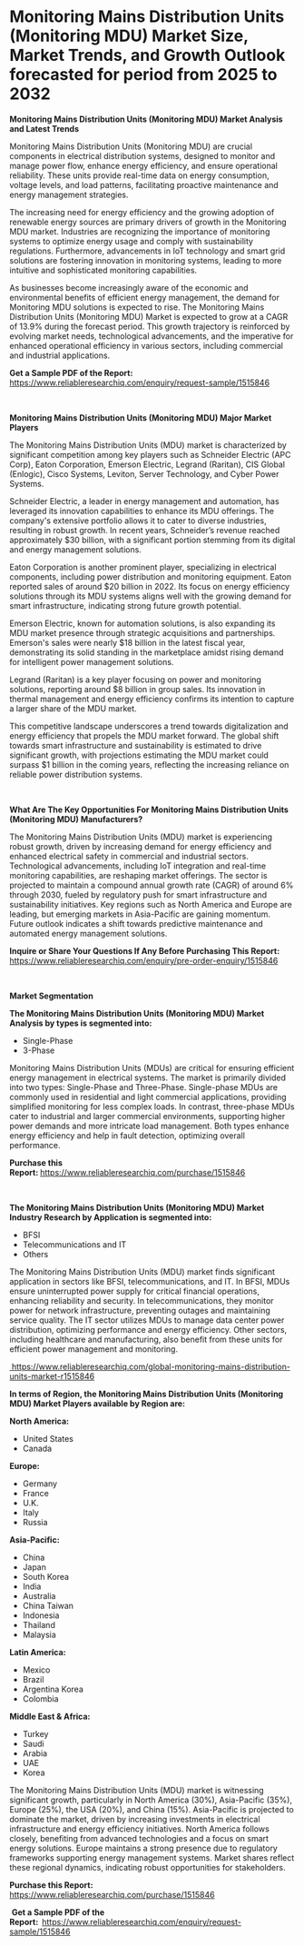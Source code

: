 <p><h1>Monitoring Mains Distribution Units (Monitoring MDU) Market Size, Market Trends, and Growth Outlook forecasted for period from 2025 to 2032</h1></p><p><strong>Monitoring Mains Distribution Units (Monitoring MDU) Market Analysis and Latest Trends</strong></p>
<p><p>Monitoring Mains Distribution Units (Monitoring MDU) are crucial components in electrical distribution systems, designed to monitor and manage power flow, enhance energy efficiency, and ensure operational reliability. These units provide real-time data on energy consumption, voltage levels, and load patterns, facilitating proactive maintenance and energy management strategies. </p><p>The increasing need for energy efficiency and the growing adoption of renewable energy sources are primary drivers of growth in the Monitoring MDU market. Industries are recognizing the importance of monitoring systems to optimize energy usage and comply with sustainability regulations. Furthermore, advancements in IoT technology and smart grid solutions are fostering innovation in monitoring systems, leading to more intuitive and sophisticated monitoring capabilities.</p><p>As businesses become increasingly aware of the economic and environmental benefits of efficient energy management, the demand for Monitoring MDU solutions is expected to rise. The Monitoring Mains Distribution Units (Monitoring MDU) Market is expected to grow at a CAGR of 13.9% during the forecast period. This growth trajectory is reinforced by evolving market needs, technological advancements, and the imperative for enhanced operational efficiency in various sectors, including commercial and industrial applications.</p></p>
<p><strong>Get a Sample PDF of the Report:&nbsp;</strong> <a href="https://www.reliableresearchiq.com/enquiry/request-sample/1515846?utm_campaign=2318&utm_medium=2&utm_source=Github&utm_content=ia&utm_term=12042025&utm_id=monitoring-mains-distribution-units-monitoring-mdu">https://www.reliableresearchiq.com/enquiry/request-sample/1515846</a></p>
<p>&nbsp;</p>
<p><strong>Monitoring Mains Distribution Units (Monitoring MDU) Major Market Players</strong></p>
<p><p>The Monitoring Mains Distribution Units (MDU) market is characterized by significant competition among key players such as Schneider Electric (APC Corp), Eaton Corporation, Emerson Electric, Legrand (Raritan), CIS Global (Enlogic), Cisco Systems, Leviton, Server Technology, and Cyber Power Systems. </p><p>Schneider Electric, a leader in energy management and automation, has leveraged its innovation capabilities to enhance its MDU offerings. The company's extensive portfolio allows it to cater to diverse industries, resulting in robust growth. In recent years, Schneider’s revenue reached approximately $30 billion, with a significant portion stemming from its digital and energy management solutions.</p><p>Eaton Corporation is another prominent player, specializing in electrical components, including power distribution and monitoring equipment. Eaton reported sales of around $20 billion in 2022. Its focus on energy efficiency solutions through its MDU systems aligns well with the growing demand for smart infrastructure, indicating strong future growth potential.</p><p>Emerson Electric, known for automation solutions, is also expanding its MDU market presence through strategic acquisitions and partnerships. Emerson's sales were nearly $18 billion in the latest fiscal year, demonstrating its solid standing in the marketplace amidst rising demand for intelligent power management solutions.</p><p>Legrand (Raritan) is a key player focusing on power and monitoring solutions, reporting around $8 billion in group sales. Its innovation in thermal management and energy efficiency confirms its intention to capture a larger share of the MDU market.</p><p>This competitive landscape underscores a trend towards digitalization and energy efficiency that propels the MDU market forward. The global shift towards smart infrastructure and sustainability is estimated to drive significant growth, with projections estimating the MDU market could surpass $1 billion in the coming years, reflecting the increasing reliance on reliable power distribution systems.</p></p>
<p>&nbsp;</p>
<p><strong>What Are The Key Opportunities For Monitoring Mains Distribution Units (Monitoring MDU) Manufacturers?</strong></p>
<p><p>The Monitoring Mains Distribution Units (MDU) market is experiencing robust growth, driven by increasing demand for energy efficiency and enhanced electrical safety in commercial and industrial sectors. Technological advancements, including IoT integration and real-time monitoring capabilities, are reshaping market offerings. The sector is projected to maintain a compound annual growth rate (CAGR) of around 6% through 2030, fueled by regulatory push for smart infrastructure and sustainability initiatives. Key regions such as North America and Europe are leading, but emerging markets in Asia-Pacific are gaining momentum. Future outlook indicates a shift towards predictive maintenance and automated energy management solutions.</p></p>
<p><strong>Inquire or Share Your Questions If Any Before Purchasing This Report:</strong> <a href="https://www.reliableresearchiq.com/enquiry/pre-order-enquiry/1515846?utm_campaign=2318&utm_medium=2&utm_source=Github&utm_content=ia&utm_term=12042025&utm_id=monitoring-mains-distribution-units-monitoring-mdu">https://www.reliableresearchiq.com/enquiry/pre-order-enquiry/1515846</a></p>
<p>&nbsp;</p>
<p><strong>Market Segmentation</strong></p>
<p><strong>The Monitoring Mains Distribution Units (Monitoring MDU) Market Analysis by types is segmented into:</strong></p>
<p><ul><li>Single-Phase</li><li>3-Phase</li></ul></p>
<p><p>Monitoring Mains Distribution Units (MDUs) are critical for ensuring efficient energy management in electrical systems. The market is primarily divided into two types: Single-Phase and Three-Phase. Single-phase MDUs are commonly used in residential and light commercial applications, providing simplified monitoring for less complex loads. In contrast, three-phase MDUs cater to industrial and larger commercial environments, supporting higher power demands and more intricate load management. Both types enhance energy efficiency and help in fault detection, optimizing overall performance.</p></p>
<p><strong>Purchase this Report:&nbsp;</strong><a href="https://www.reliableresearchiq.com/purchase/1515846?utm_campaign=2318&utm_medium=2&utm_source=Github&utm_content=ia&utm_term=12042025&utm_id=monitoring-mains-distribution-units-monitoring-mdu">https://www.reliableresearchiq.com/purchase/1515846</a></p>
<p>&nbsp;</p>
<p><strong>The Monitoring Mains Distribution Units (Monitoring MDU) Market Industry Research by Application is segmented into:</strong></p>
<p><ul><li>BFSI</li><li>Telecommunications and IT</li><li>Others</li></ul></p>
<p><p>The Monitoring Mains Distribution Units (MDU) market finds significant application in sectors like BFSI, telecommunications, and IT. In BFSI, MDUs ensure uninterrupted power supply for critical financial operations, enhancing reliability and security. In telecommunications, they monitor power for network infrastructure, preventing outages and maintaining service quality. The IT sector utilizes MDUs to manage data center power distribution, optimizing performance and energy efficiency. Other sectors, including healthcare and manufacturing, also benefit from these units for efficient power management and monitoring.</p></p>
<p><a href="https://www.reliableresearchiq.com/global-monitoring-mains-distribution-units-market-r1515846?utm_campaign=2318&utm_medium=2&utm_source=Github&utm_content=ia&utm_term=12042025&utm_id=monitoring-mains-distribution-units-monitoring-mdu">&nbsp;https://www.reliableresearchiq.com/global-monitoring-mains-distribution-units-market-r1515846</a></p>
<p><strong>In terms of Region, the Monitoring Mains Distribution Units (Monitoring MDU) Market Players available by Region are:</strong></p>
<p>
    <p> <strong> North America: </strong>
        <ul>
            <li>United States</li>
            <li>Canada</li>
        </ul>
        </p> 
    <p> <strong> Europe: </strong>
        <ul>
            <li>Germany</li>
            <li>France</li>
            <li>U.K.</li>
            <li>Italy</li>
            <li>Russia</li>
        </ul>
        </p> 
    <p> <strong> Asia-Pacific: </strong>
        <ul>
            <li>China</li>
            <li>Japan</li>
            <li>South Korea</li>
            <li>India</li>
            <li>Australia</li>
            <li>China Taiwan</li>
            <li>Indonesia</li>
            <li>Thailand</li>
            <li>Malaysia</li>
        </ul>
        </p> 
    <p> <strong> Latin America: </strong>
        <ul>
            <li>Mexico</li>
            <li>Brazil</li>
            <li>Argentina Korea</li>
            <li>Colombia</li>
        </ul>
        </p> 
    <p> <strong> Middle East & Africa: </strong>
        <ul>
            <li>Turkey</li>
            <li>Saudi</li>
            <li>Arabia</li>
            <li>UAE</li>
            <li>Korea</li>
        </ul>
    </p>
    </p>
<p><p>The Monitoring Mains Distribution Units (MDU) market is witnessing significant growth, particularly in North America (30%), Asia-Pacific (35%), Europe (25%), the USA (20%), and China (15%). Asia-Pacific is projected to dominate the market, driven by increasing investments in electrical infrastructure and energy efficiency initiatives. North America follows closely, benefiting from advanced technologies and a focus on smart energy solutions. Europe maintains a strong presence due to regulatory frameworks supporting energy management systems. Market shares reflect these regional dynamics, indicating robust opportunities for stakeholders.</p></p>
<p><strong>Purchase this Report: </strong><a href="https://www.reliableresearchiq.com/purchase/1515846?utm_campaign=2318&utm_medium=2&utm_source=Github&utm_content=ia&utm_term=12042025&utm_id=monitoring-mains-distribution-units-monitoring-mdu">https://www.reliableresearchiq.com/purchase/1515846</a></p>
<p>&nbsp;<strong>Get a Sample PDF of the Report:&nbsp;&nbsp;</strong><a href="https://www.reliableresearchiq.com/enquiry/request-sample/1515846?utm_campaign=2318&utm_medium=2&utm_source=Github&utm_content=ia&utm_term=12042025&utm_id=monitoring-mains-distribution-units-monitoring-mdu">https://www.reliableresearchiq.com/enquiry/request-sample/1515846</a></p>
<p><strong></strong></p>
<p><p></p><p></p><p></p></p>